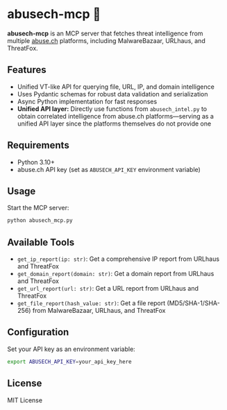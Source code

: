 # abusech-mcp 🚦

**abusech-mcp** is an MCP server that fetches threat intelligence from multiple [abuse.ch](https://abuse.ch/) platforms, including MalwareBazaar, URLhaus, and ThreatFox.

## Features

- Unified VT-like API for querying file, URL, IP, and domain intelligence
- Uses Pydantic schemas for robust data validation and serialization
- Async Python implementation for fast responses
- **Unified API layer:** Directly use functions from `abusech_intel.py` to obtain correlated intelligence from abuse.ch platforms—serving as a unified API layer since the platforms themselves do not provide one

## Requirements

- Python 3.10+
- abuse.ch API key (set as `ABUSECH_API_KEY` environment variable)

## Usage

Start the MCP server:

```bash
python abusech_mcp.py
```

## Available Tools

- `get_ip_report(ip: str)`: Get a comprehensive IP report from URLhaus and ThreatFox
- `get_domain_report(domain: str)`: Get a domain report from URLhaus and ThreatFox
- `get_url_report(url: str)`: Get a URL report from URLhaus and ThreatFox
- `get_file_report(hash_value: str)`: Get a file report (MD5/SHA-1/SHA-256) from MalwareBazaar, URLhaus, and ThreatFox

## Configuration

Set your API key as an environment variable:

```bash
export ABUSECH_API_KEY=your_api_key_here
```

## License

MIT License
